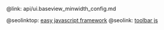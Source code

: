 @link: api/ui.baseview_minwidth_config.md

@seolinktop: [easy javascript framework](https://webix.com)
@seolink: [toolbar js](https://webix.com/widget/toolbar/)